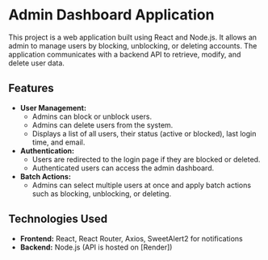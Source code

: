 # Admin Dashboard Application

This project is a web application built using React and Node.js. It allows an admin to manage users by blocking, unblocking, or deleting accounts. The application communicates with a backend API to retrieve, modify, and delete user data.

## Features

- **User Management:**
  - Admins can block or unblock users.
  - Admins can delete users from the system.
  - Displays a list of all users, their status (active or blocked), last login time, and email.
- **Authentication:**
  - Users are redirected to the login page if they are blocked or deleted.
  - Authenticated users can access the admin dashboard.
- **Batch Actions:**
  - Admins can select multiple users at once and apply batch actions such as blocking, unblocking, or deleting.

## Technologies Used

- **Frontend:** React, React Router, Axios, SweetAlert2 for notifications
- **Backend:** Node.js (API is hosted on [Render])
